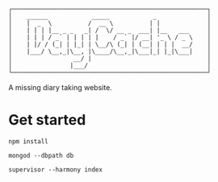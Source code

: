 ```
┌──────────────────────────────────────────────────────┐
│    ______            _____            _              │
│    |  _  \          /  __ \          | |             │
│    | | | |__ _ _   _| /  \/ __ _  ___| |__   ___     │
│    | | | / _` | | | | |    / _` |/ __| '_ \ / _ \    │
│    | |/ / (_| | |_| | \__/\ (_| | (__| | | |  __/    │
│    |___/ \__,_|\__, |\____/\__,_|\___|_| |_|\___|    │
│                 __/ |                                │
│                |___/                                 │
└──────────────────────────────────────────────────────┘
```

A missing diary taking website.

# Get started

`npm install`

`mongod --dbpath db`

`supervisor --harmony index`
